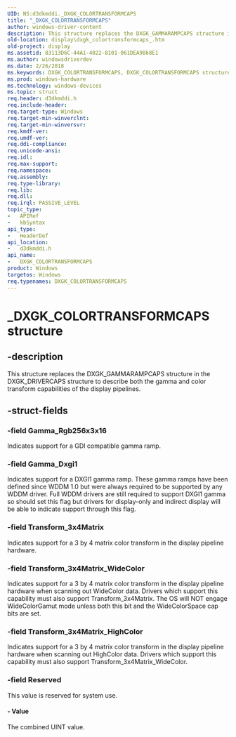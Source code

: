 ```yaml
---
UID: NS:d3dkmddi._DXGK_COLORTRANSFORMCAPS
title: "_DXGK_COLORTRANSFORMCAPS"
author: windows-driver-content
description: This structure replaces the DXGK_GAMMARAMPCAPS structure in the DXGK_DRIVERCAPS structure to describe both the gamma and color transform capabilities of the display pipelines.
old-location: display\dxgk_colortransformcaps_.htm
old-project: display
ms.assetid: 83113D6C-44A1-4022-8101-061DEA9868E1
ms.author: windowsdriverdev
ms.date: 2/26/2018
ms.keywords: DXGK_COLORTRANSFORMCAPS, DXGK_COLORTRANSFORMCAPS structure [Display Devices], PDXGK_COLORTRANSFORMCAPS, PDXGK_COLORTRANSFORMCAPS structure pointer [Display Devices], _DXGK_COLORTRANSFORMCAPS, d3dkmddi/DXGK_COLORTRANSFORMCAPS, d3dkmddi/PDXGK_COLORTRANSFORMCAPS, display.dxgk_colortransformcaps_
ms.prod: windows-hardware
ms.technology: windows-devices
ms.topic: struct
req.header: d3dkmddi.h
req.include-header: 
req.target-type: Windows
req.target-min-winverclnt: 
req.target-min-winversvr: 
req.kmdf-ver: 
req.umdf-ver: 
req.ddi-compliance: 
req.unicode-ansi: 
req.idl: 
req.max-support: 
req.namespace: 
req.assembly: 
req.type-library: 
req.lib: 
req.dll: 
req.irql: PASSIVE_LEVEL
topic_type:
-	APIRef
-	kbSyntax
api_type:
-	HeaderDef
api_location:
-	d3dkmddi.h
api_name:
-	DXGK_COLORTRANSFORMCAPS
product: Windows
targetos: Windows
req.typenames: DXGK_COLORTRANSFORMCAPS
---
```


# _DXGK_COLORTRANSFORMCAPS structure


## -description


This structure replaces the DXGK_GAMMARAMPCAPS structure in the DXGK_DRIVERCAPS structure to describe both the gamma and color transform capabilities of the display pipelines.


## -struct-fields




### -field Gamma_Rgb256x3x16

Indicates support for a GDI compatible gamma ramp.


### -field Gamma_Dxgi1

Indicates support for a DXGI1 gamma ramp.  These gamma ramps have been defined since WDDM 1.0 but were always required to be supported by any WDDM driver.
Full WDDM drivers are still required to support DXGI1 gamma so should set this flag but drivers for display-only and indirect display will be able to indicate support through this flag.



### -field Transform_3x4Matrix

Indicates support for a 3 by 4 matrix color transform in the display pipeline hardware.


### -field Transform_3x4Matrix_WideColor

Indicates support for a 3 by 4 matrix color transform in the display pipeline hardware when scanning out WideColor data.  Drivers which support this capability must also support Transform_3x4Matrix. The OS will NOT engage WideColorGamut mode unless both this bit and the WideColorSpace cap bits are set.


### -field Transform_3x4Matrix_HighColor

Indicates support for a 3 by 4 matrix color transform in the display pipeline hardware when scanning out HighColor data.  Drivers which support this capability must also support Transform_3x4Matrix_WideColor.


### -field Reserved

This value is reserved for system use.


#### - Value

The combined UINT value.

